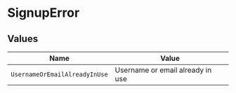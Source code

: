 # SignupError


## Values

| Name                             | Value                            |
| -------------------------------- | -------------------------------- |
| `UsernameOrEmailAlreadyInUse`    | Username or email already in use |